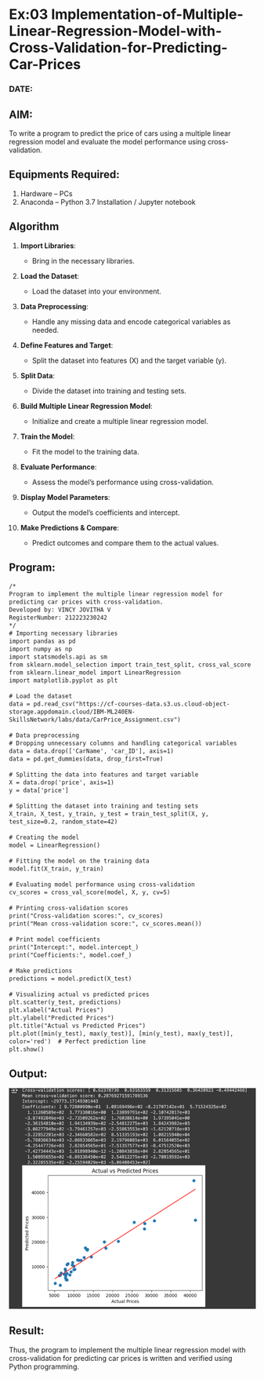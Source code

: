 # Ex:03 Implementation-of-Multiple-Linear-Regression-Model-with-Cross-Validation-for-Predicting-Car-Prices
### DATE:
## AIM:
To write a program to predict the price of cars using a multiple linear regression model and evaluate the model performance using cross-validation.

## Equipments Required:
1. Hardware – PCs
2. Anaconda – Python 3.7 Installation / Jupyter notebook

## Algorithm
1. **Import Libraries**:
    - Bring in the necessary libraries.

2. **Load the Dataset**:
    - Load the dataset into your environment.

3. **Data Preprocessing**:
    - Handle any missing data and encode categorical variables as needed.

4. **Define Features and Target**:
    - Split the dataset into features (X) and the target variable (y).

5. **Split Data**:
    - Divide the dataset into training and testing sets.

6. **Build Multiple Linear Regression Model**:
    - Initialize and create a multiple linear regression model.

7. **Train the Model**:
    - Fit the model to the training data.

8. **Evaluate Performance**:
    - Assess the model’s performance using cross-validation.

9. **Display Model Parameters**:
    - Output the model’s coefficients and intercept.

10. **Make Predictions & Compare**:
    - Predict outcomes and compare them to the actual values.


## Program:
```
/*
Program to implement the multiple linear regression model for predicting car prices with cross-validation.
Developed by: VINCY JOVITHA V
RegisterNumber: 212223230242
*/
# Importing necessary libraries
import pandas as pd
import numpy as np
import statsmodels.api as sm
from sklearn.model_selection import train_test_split, cross_val_score
from sklearn.linear_model import LinearRegression
import matplotlib.pyplot as plt

# Load the dataset
data = pd.read_csv("https://cf-courses-data.s3.us.cloud-object-storage.appdomain.cloud/IBM-ML240EN-SkillsNetwork/labs/data/CarPrice_Assignment.csv")

# Data preprocessing
# Dropping unnecessary columns and handling categorical variables
data = data.drop(['CarName', 'car_ID'], axis=1)
data = pd.get_dummies(data, drop_first=True)

# Splitting the data into features and target variable
X = data.drop('price', axis=1)
y = data['price']

# Splitting the dataset into training and testing sets
X_train, X_test, y_train, y_test = train_test_split(X, y, test_size=0.2, random_state=42)

# Creating the model
model = LinearRegression()

# Fitting the model on the training data
model.fit(X_train, y_train)

# Evaluating model performance using cross-validation
cv_scores = cross_val_score(model, X, y, cv=5)

# Printing cross-validation scores
print("Cross-validation scores:", cv_scores)
print("Mean cross-validation score:", cv_scores.mean())

# Print model coefficients
print("Intercept:", model.intercept_)
print("Coefficients:", model.coef_)

# Make predictions
predictions = model.predict(X_test)

# Visualizing actual vs predicted prices
plt.scatter(y_test, predictions)
plt.xlabel("Actual Prices")
plt.ylabel("Predicted Prices")
plt.title("Actual vs Predicted Prices")
plt.plot([min(y_test), max(y_test)], [min(y_test), max(y_test)], color='red')  # Perfect prediction line
plt.show()

```

## Output:
![alt text](exp3.png)

## Result:
Thus, the program to implement the multiple linear regression model with cross-validation for predicting car prices is written and verified using Python programming.
